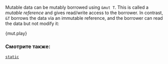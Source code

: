 Mutable data can be mutably borrowed using `&mut T`. This is called 
a *mutable reference* and gives read/write access to the borrower.
In contrast, `&T` borrows the data via an immutable reference, and 
the borrower can read the data but not modify it:

{mut.play}

### Смотрите также:
[`static`][static]

[static]: /lifetime/static_lifetime.html
